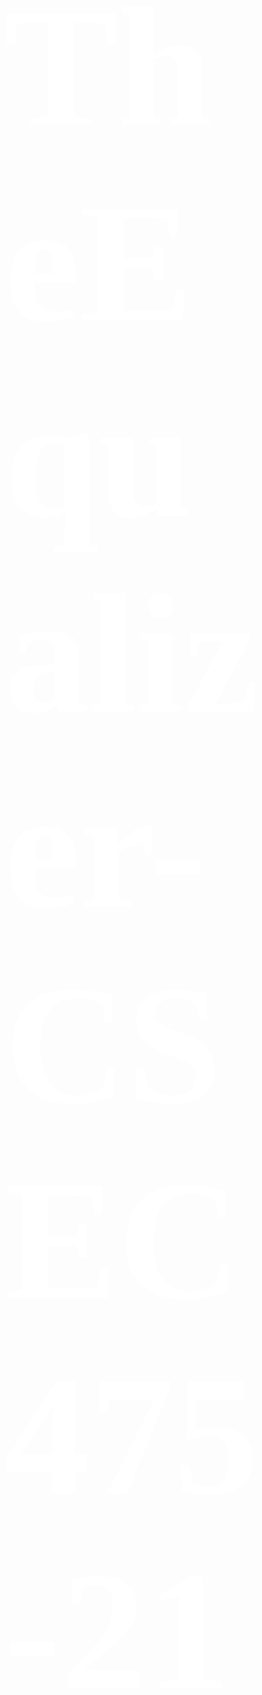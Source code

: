 <span style="color:#fff; font-family: 'Times New Roman'; font-size: 12em;">

# TheEqualizer-CSEC475-2171-Lee
Project utilizes the Nessus API to pull scans from server to record numbers and display charts and graphs using plotly.

# Current Version
1. Operating System - MacOS High Sierra 10.13
2. Nessus Server Version - 6.11.2
3. Python Version - 2.7.14


# Table of Contents
		A. Create a Plotly Account
		B. How to Find Plotly API Key
		C. How to Install Requirements
		D. How to Install Nessus
			Section 1. Windows
			Section 2. MacOS
			Section 3. Linux
		E. How to Install Python 2.7.14
		F. How to start The Equalizer
			Section 1. Windows
			Section 2. MacOS and Linux`


## A. Create a Plotly Account

1. Go to https://plot.ly/
2. Click on "Log In" at the top right of the webpage
3. If you already have an account sign in; if you don't click on 
	the "Sign Up" tab.
4. Fill out the necessary log in information


## B. How to Find Plotly API Key

1. Login to your plotly account at https://plot.ly/
2. Once logged in you should see your username at the top right of the 
	webpage; hover your cursor over you username to see the drop down menu
3. Click on "Settings"
4. On the left side of the webpage click on "API Keys"
5. Under username on the right side of the webpage you should see 
	the section "API Keys"
6. The API Key is hidden; click on "Regenerate Key"
7. This will regenerate a new API Key
8. You will need your username and  the API Key when you run setup.py


## C. How to Install Requirements

1. Open Terminal 
2. Change the directory to TheEqualizer-CSEC475-2171-Lee
	-> "cd TheEqualizer-CSEC475-2171-Lee"
3. Run the setup program
	-> "python setup.py"
4. setup.py will install the necessary python modules and will ask your for 
	your plotly username and api_key (To found your api_key look 
	at Section B in the table of contents)
5. Enter in your username and API Key for Plotly
6. After the installation is finished; you will be prompted to 
	run The Equalizer program
7. Enter 'y' to run the program or 'n' to exit


## D. How to Install Nessus

### Section 1. Windows

1.  Go to https://www.tenable.com/products/nessus/select-your-operating-system
2.  On left side of the webpage click "Microsoft Windows"
3.  Choose your version of windows (click on the .msi file to download)
	 a. After downloading the .msi file if you dont have an Activation Code 
		click on "Get an Activation Code" below where you select your operating system
	 b. Choose the version of Nessus you want (Home, Professional, or Manager)
	 c. You should be emailed your activation key
4.  Run the Nessus .msi file to install
5.  Once the Tenable Nessus - InstallShield Wizard is opened and running click "Next"
6.  Then "Accept" the License Agreement for Nessus
7.  Click "Next" again
8.  Finally, click "Install" (Requires Administrator Password)
9.  After the installation is complete click "Finish"
10. This will open a browser windows; click "Connect via SSL"
11. The browser will tell you the site isn't safe; but go and click "Advanced"; 
		depending on your browser add the exception or proceed to the localhost
12. Next it will bring you to the Nessus Welcome screen; click "Continue"
13. Next enter the "Username" and your "Password" for the Administrator account for Nessus
14. Make sure the Registration is set to "Nessus (Home, Professional, or Manager)"
15. Then enter in your activation code that should've been emailed to you, then click "Next"
16. Nessus will download the correct version based on the activation code entered
17. After the installation is finished, log in with the administrator account you 
		created when installing Nessus


###  Section 2. MacOS

1.  Go to https://www.tenable.com/products/nessus/select-your-operating-system
2.  On left side of the webpage click "MacOS"
3.  Choose your version of MacOS (click on the .dmg file to download)
	 a. After downloading the .dmg file, if you dont have an Activation Code click on 
		"Get an Activation Code" below where you select your operating system
	 b. Choose the version of Nessus you want (Home, Professional, or Manager)
	 c. You should be emailed your activation key
4.  Run the Nessus .dmg file to install
5.  Once the Tenable Nessus Server Installer is opened and running click "Continue"
6.  Then click "Continue" and "Agree" the License Agreement for Nessus
7.  Finally, click "Install" (Requires Administrator Password)
8.  After the installation is complete click "Close"
9.  You can select "Move to Trash" unless you want to keep the .dmg file
10. This will open a browser windows; click "Connect via SSL"
11. The browser will tell you the site isn't safe; but go and click "Advanced"; 
		depending on your browser add the exception or proceed to the localhost
12. Next it will bring you to the Nessus Welcome screen; click "Continue"
13. Next enter the "Username" and your "Password" for the Administrator account 
		for Nessus, then click "Next"
14. Make sure the Registration is set to "Nessus (Home, Professional, or Manager)"
15. Then enter in your activation code that should've been emailed to you, then click "Next"
16. Nessus will download the correct version based on the activation code entered
17. After the installation is finished, log in with the administrator account 
		you created when installing Nessus


###  Section 3. Linux

1.  Go to https://www.tenable.com/products/nessus/select-your-operating-system
2.  On left side of the webpage click "Linux"
3.  Choose your distribution of Linux you're running (click on the .dmg file to download)
	  a. After downloading the .dmg file, if you dont have an Activation 
			Code click on "Get an Activation Code" below where you select your operating system
	  b. Choose the version of Nessus you want (Home, Professional, or Manager)
	  c. You should be emailed your activation key
4.  Go to the folder where you downloaded the Nesuss .rpm file in a terminal
5.  Enter "sudo rpm -ivh Nessus-version_number.rpm" (Requires Administrator Password)
	 - For example (CentOS), "sudo rpm -ivh Nessus-6.11.2-es7.x86_64.rpm"
6.  Enter in your Administrator password for the system
7.  After Nessus has finished installing you will need to start the server, 
		enter "systemctl start nessusd.service"
	 - To verify that the server is running enter 
		"systemctl status nessusd.service", you should see "active (running)" in green text
8.  Next, open https://localhost.localdomain:8834/ in a web browser
9.  The browser will tell you the site isn't safe; but go and click "Advanced"; 
		depending on your browser add the exception or proceed to the localhost
10.  Next it will bring you to the Nessus Welcome screen; click "Continue"
11. Next enter the "Username" and your "Password" for the Administrator 
		account for Nessus, then click "Next"
12. Make sure the Registration is set to "Nessus (Home, Professional, or Manager)"
13. Then enter in your activation code that should've been emailed to you, then click "Next"
14. Nessus will download the correct version based on the activation code entered
15. After the installation is finished, log in with the administrator account 
		you created when installing Nessus

## E. How to Install Python 2.7.14

1. Go to https://www.python.org
2. Scroll down to "Looking for Specific Release?" section
3. Find "Python 2.7.14"
4. Look for the correct installer based on your OS
5. Run the Python Installer
6. Click "Continue"
7. Click "Continue" again and then click "Agree" for the License Agreement
8. Don't change the Destination Folder; click "Continue"
9. Finally click "Install"


## F. How to start The Equalizer

1. Open a terminal
2. Change the directory to TheEqualizer-CSEC475-2171-Lee
	-> "cd TheEqualizer-CSEC475-2171-Lee"
3. Make sure you ran setup.py before running
4. Enter the command "./The_Equalizer.py" to run the program

</span>